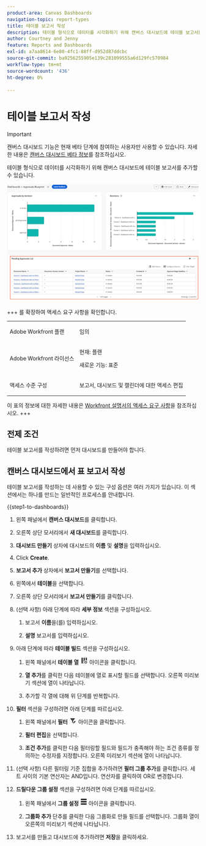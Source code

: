 ```yaml
---
product-area: Canvas Dashboards
navigation-topic: report-types
title: 테이블 보고서 작성
description: 테이블 형식으로 데이터를 시각화하기 위해 캔버스 대시보드에 테이블 보고서를 추가할 수 있습니다.
author: Courtney and Jenny
feature: Reports and Dashboards
exl-id: a7aa8614-6e80-4fc1-88ff-d952d87ddcbc
source-git-commit: ba9256255905e139c281099555a6d129fc570984
workflow-type: tm+mt
source-wordcount: '436'
ht-degree: 0%

---
```


# 테이블 보고서 작성

>[!IMPORTANT]
>
>캔버스 대시보드 기능은 현재 베타 단계에 참여하는 사용자만 사용할 수 있습니다. 자세한 내용은 [캔버스 대시보드 베타 정보](/help/quicksilver/product-announcements/betas/canvas-dashboards-beta/canvas-dashboards-beta-information.md)를 참조하십시오.

테이블 형식으로 데이터를 시각화하기 위해 캔버스 대시보드에 테이블 보고서를 추가할 수 있습니다.

![테이블 보고서 예제](assets/table-example-main.png)

+++ 를 확장하여 액세스 요구 사항을 확인합니다.

<table style="table-layout:auto"> 
<col> 
</col> 
<col> 
</col> 
<tbody> 
<tr> 
   <td role="rowheader"><p>Adobe Workfront 플랜</p></td> 
   <td> 
<p>임의 </p> 
   </td> 
<tr> 
 <tr> 
   <td role="rowheader"><p>Adobe Workfront 라이선스</p></td> 
   <td> 
<p>현재: 플랜 </p> 
<p>새로운 기능: 표준</p> 
   </td> 
   </tr> 
  </tr> 
  <tr> 
   <td role="rowheader"><p>액세스 수준 구성</p></td> 
   <td><p>보고서, 대시보드 및 캘린더에 대한 액세스 편집</p>
  </td> 
  </tr>  
</tbody> 
</table>

이 표의 정보에 대한 자세한 내용은 [Workfront 설명서의 액세스 요구 사항](/help/quicksilver/administration-and-setup/add-users/access-levels-and-object-permissions/access-level-requirements-in-documentation.md)을 참조하십시오.
+++

## 전제 조건

테이블 보고서를 작성하려면 먼저 대시보드를 만들어야 합니다.

## 캔버스 대시보드에서 표 보고서 작성

테이블 보고서를 작성하는 데 사용할 수 있는 구성 옵션은 여러 가지가 있습니다. 이 섹션에서는 하나를 만드는 일반적인 프로세스를 안내합니다.

{{step1-to-dashboards}}

1. 왼쪽 패널에서 **캔버스 대시보드**&#x200B;를 클릭합니다.

1. 오른쪽 상단 모서리에서 **새 대시보드**&#x200B;를 클릭합니다.

1. **대시보드 만들기** 상자에 대시보드의 **이름** 및 **설명**&#x200B;을 입력하십시오.

1. Click **Create**.

1. **보고서 추가** 상자에서 **보고서 만들기**&#x200B;를 선택합니다.

1. 왼쪽에서 **테이블**&#x200B;을 선택합니다.

1. 오른쪽 상단 모서리에서 **보고서 만들기**&#x200B;를 클릭합니다.

1. (선택 사항) 아래 단계에 따라 **세부 정보** 섹션을 구성하십시오.

   1. 보고서 **이름**&#x200B;을(를) 입력하십시오.

   1. **설명** 보고서를 입력하십시오.

1. 아래 단계에 따라 **테이블 빌드** 섹션을 구성하십시오.

   1. 왼쪽 패널에서 **테이블 열** ![테이블 작성 아이콘](assets/drilldown-column.png) 아이콘을 클릭합니다.

   1. **열 추가**&#x200B;를 클릭한 다음 테이블에 열로 표시할 필드를 선택합니다. 오른쪽 미리보기 섹션에 열이 나타납니다.

   1. 추가할 각 열에 대해 위 단계를 반복합니다.

1. **필터** 섹션을 구성하려면 아래 단계를 따르십시오.

   1. 왼쪽 패널에서 **필터** ![필터 아이콘](assets/filter-icon.png) 아이콘을 클릭합니다.

   1. **필터 편집**&#x200B;을 선택합니다.

   1. **조건 추가**&#x200B;를 클릭한 다음 필터링할 필드와 필드가 충족해야 하는 조건 종류를 정의하는 수정자를 지정합니다. 오른쪽 미리보기 섹션에 열이 나타납니다.

1. (선택 사항) 다른 필터링 기준 집합을 추가하려면 **필터 그룹 추가**&#x200B;를 클릭합니다. 세트 사이의 기본 연산자는 AND입니다. 연산자를 클릭하여 OR로 변경합니다.

1. **드릴다운 그룹 설정** 섹션을 구성하려면 아래 단계를 따르십시오.

   1. 왼쪽 패널에서 **그룹 설정** ![그룹 설정 아이콘](assets/drilldown-group-icon.png) 아이콘을 클릭합니다.

   1. **그룹화 추가** 단추를 클릭한 다음 그룹화로 만들 필드를 선택합니다. 그룹화 열이 오른쪽의 미리보기 섹션에 나타납니다.

1. 보고서를 만들고 대시보드에 추가하려면 **저장**&#x200B;을 클릭하세요.